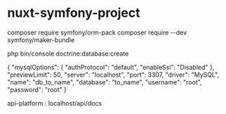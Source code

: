 # nuxt-symfony-project
composer require symfony/orm-pack
composer require --dev symfony/maker-bundle

php bin/console doctrine:database:create

{
  "mysqlOptions": {
    "authProtocol": "default",
    "enableSsl": "Disabled"
  },
  "previewLimit": 50,
  "server": "localhost",
  "port": 3307,
  "driver": "MySQL",
  "name": "db_to_name",
  "database": "to_name",
  "username": "root",
  "password": "root"
}

api-platform : localhost/api/docs 